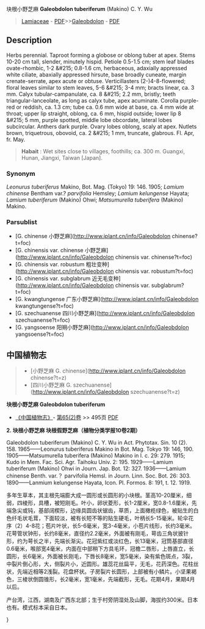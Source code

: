块根小野芝麻 **Galeobdolon tuberiferum** (Makino) C. Y. Wu

> [Lamiaceae](http://www.iplant.cn/info/Lamiaceae?t=foc) - [PDF](http://www.iplant.cn/foc/pdf/Lamiaceae.pdf)>>[Galeobdolon](http://www.iplant.cn/info/Galeobdolon?t=foc) - [PDF](http://www.iplant.cn/foc/pdf/Galeobdolon.pdf)

## Description

Herbs perennial. Taproot forming a globose or oblong tuber at apex. Stems 10-20 cm tall, slender, minutely hispid. Petiole 0.5-1.5 cm; stem leaf blades ovate-rhombic, 1-2 &amp;#215; 0.8-1.6 cm, herbaceous, adaxially appressed white ciliate, abaxially appressed hirsute, base broadly cuneate, margin crenate-serrate, apex acute or obtuse. Verticillasters (2-)4-8-flowered; floral leaves similar to stem leaves, 5-6 &amp;#215; 3-4 mm; bracts linear, ca. 3 mm. Calyx tubular-campanulate, ca. 8 &amp;#215; 2.2 mm, bristly; teeth triangular-lanceolate, as long as calyx tube, apex acuminate. Corolla purple-red or reddish, ca. 1.3 cm; tube ca. 0.6 mm wide at base, ca. 4 mm wide at throat; upper lip straight, oblong, ca. 6 mm, hispid outside; lower lip 8 &amp;#215; 5 mm, purple spotted, middle lobe obcordate, lateral lobes subcircular. Anthers dark purple. Ovary lobes oblong, scaly at apex. Nutlets brown, triquetrous, obovoid, ca. 2 &amp;#215; 1 mm, truncate, glabrous. Fl. Apr, fr. May.

> **Habait** : 
> Wet sites close to villages, foothills; ca. 300 m. Guangxi, Hunan, Jiangxi, Taiwan [Japan].

### Synonym
*Leonurus tuberiferus* Makino, Bot. Mag. (Tokyo) 19: 146. 1905; *Lamium chinense* Bentham var.? *parvifolia* Hemsley; *Lamium kelungense* Hayata; *Lamium tuberiferum* (Makino) Ohwi; *Matsumurella tuberifera* (Makino) Makino.

### Parsublist

* [G.  chinense  小野芝麻](http://www.iplant.cn/info/Galeobdolon chinense?t=foc)
* [G.  chinensis var. chinense  小野芝麻](http://www.iplant.cn/info/Galeobdolon chinensis var. chinense?t=foc)
* [G.  chinensis var. robustum  粗壮变种](http://www.iplant.cn/info/Galeobdolon chinensis var. robustum?t=foc)
* [G.  chinensis var. subglabrum  近无毛变种](http://www.iplant.cn/info/Galeobdolon chinensis var. subglabrum?t=foc)
* [G.  kwangtungense  广东小野芝麻](http://www.iplant.cn/info/Galeobdolon kwangtungense?t=foc)
* [G.  szechuanense  四川小野芝麻](http://www.iplant.cn/info/Galeobdolon szechuanense?t=foc)
* [G.  yangsoense  阳朔小野芝麻](http://www.iplant.cn/info/Galeobdolon yangsoense?t=foc)

## 中国植物志

> * [小野芝麻  G.  chinense](http://www.iplant.cn/info/Galeobdolon chinense?t=z)
> * [四川小野芝麻  G.  szechuanense](http://www.iplant.cn/info/Galeobdolon szechuanense?t=z)

**块根小野芝麻 Galeobdolon tuberiferum**

* [《中国植物志》](http://www.iplant.cn/frps)- [第65(2)卷](http://www.iplant.cn/frps/vol/65(2)) >> 495页 [PDF](http://www.iplant.cn/frps/pdf/65(2)/495a.PDF)

**2. 块根小野芝麻 块根假野芝麻（植物分类学报10卷2期）**

Galeobdolon tuberiferum (Makino) C. Y. Wu in Act. Phytotax. Sin. 10 (2). 158. 1965——Leonurus tuberiferus Makino in Bot. Mag. Tokyo 19: 146, 190. 1905——Matsumurella tuberifera (Makino) Makino in l. c. 29: 279. 1915; Kudo in Mem. Fac. Sci. Agr. Taihoku Univ. 2: 195. 1929——Lamium tuberiferum (Makino) Ohwi in Journ. Jap. Bot. 12: 327. 1936——Lamium chinense Benth. var.？ parvifolia Hemsl. in Journ. Linn. Soc. Bot. 26: 303. 1890——Lanmium kelungense Hayata, Icon. Pl. Formos. 8: 191, t. 12. 1919.

多年生草本，其主根先端膨大成一圆形或长圆形的小块根。茎高10-20厘米，细弱，四棱形，具槽，被短刚毛。叶小，卵状菱形，长1-2厘米，宽0.8-1.6厘米，先端急尖或钝，基部阔楔形，边缘具圆齿状锯齿，草质，上面橄榄绿色，被贴生的白色纤毛状毛茸，下面较淡，被有长短不等的贴生硬毛，叶柄长5-15毫米。轮伞花序（2）4-8花；苞片叶状，长5-6毫米，宽3-4毫米，小苞片线形，长约3毫米。花萼管状钟形，长约8毫米，直径约2.2毫米，外面被有刚毛，萼齿三角状披针形，约为萼长之半，先端长渐尖。花冠紫红或淡红色，长13毫米，冠筒基部直径0.6毫米，喉部宽4毫米，内面在中部稍下方具毛环，冠檐二唇形，上唇直立，长圆形，长6毫米，外面被长刚毛，下唇长8毫米，宽5毫米，染有紫色斑点，3裂，中裂片倒心形，大，侧裂片小，近圆形。雄蕊花丝扁平，无毛，花药深色。花柱丝状，先端近相等2浅裂。花盘杯状。子房裂片长圆形，上部被有小鳞片。小坚果褐色，三棱状倒圆锥形，长2毫米，宽1毫米，先端截形，无毛。花期4月，果期4月以后。

产台湾，江西，湖南及广西东北部；生于村旁阴湿处及山脚，海拔约300米。日本也有。模式标本采自日本。

}